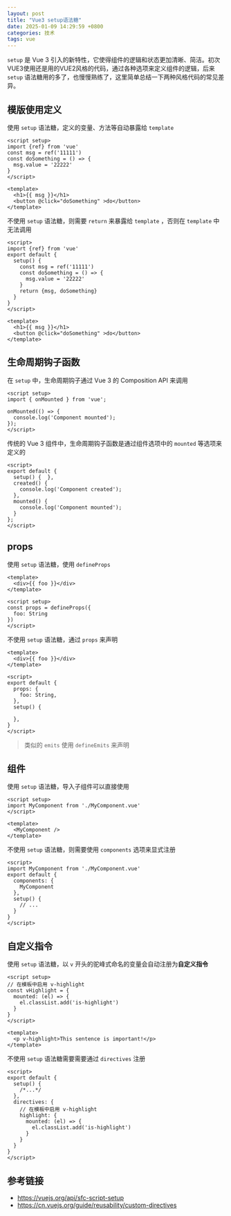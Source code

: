 ```yaml
---
layout: post
title: "Vue3 setup语法糖"
date: 2025-01-09 14:29:59 +0800
categories: 技术
tags: vue
---
```


`setup` 是 Vue 3 引入的新特性，它使得组件的逻辑和状态更加清晰、简洁。初次VUE3使用还是用的VUE2风格的代码，通过各种选项来定义组件的逻辑，后来 `setup` 语法糖用的多了，也慢慢熟练了，这里简单总结一下两种风格代码的常见差异。

## **模版使用定义**

使用 `setup` 语法糖，定义的变量、方法等自动暴露给 `template`

```vue
<script setup>
import {ref} from 'vue'
const msg = ref('11111')
const doSomething = () => {
  msg.value = '22222'
}
</script>

<template>
  <h1>{{ msg }}</h1>
  <button @click="doSomething" >do</button>
</template>
```

不使用 `setup` 语法糖，则需要 `return` 来暴露给 `template` ，否则在 `template` 中无法调用

```vue
<script>
import {ref} from 'vue'
export default {
  setup() {
    const msg = ref('11111')
    const doSomething = () => {
      msg.value = '22222'
    }
    return {msg, doSomething}
  }
}
</script>

<template>
  <h1>{{ msg }}</h1>
  <button @click="doSomething" >do</button>
</template>
```

## **生命周期钩子函数**

在 `setup` 中，生命周期钩子通过 Vue 3 的 Composition API 来调用

```vue
<script setup>
import { onMounted } from 'vue';

onMounted(() => {
  console.log('Component mounted');
});
</script>
```

传统的 Vue 3 组件中，生命周期钩子函数是通过组件选项中的 `mounted` 等选项来定义的

```vue
<script>
export default {
  setup() {  },
  created() {
    console.log('Component created');
  },
  mounted() {
    console.log('Component mounted');
  }
};
</script>
```

## **props**

使用 `setup` 语法糖，使用 `defineProps` 

```vue
<template>
  <div>{{ foo }}</div>
</template>

<script setup>
const props = defineProps({
  foo: String
})
</script>
```

不使用 `setup` 语法糖，通过 `props` 来声明

```vue
<template>
  <div>{{ foo }}</div>
</template>

<script>
export default {
  props: {
    foo: String,
  },
  setup() {
    
  },
}
</script>
```

> 类似的 `emits` 使用 `defineEmits` 来声明

## **组件**

使用 `setup` 语法糖，导入子组件可以直接使用

```vue
<script setup>
import MyComponent from './MyComponent.vue'
</script>

<template>
  <MyComponent />
</template>
```

不使用 `setup` 语法糖，则需要使用 `components` 选项来显式注册

```vue
<script>
import MyComponent from './MyComponent.vue'
export default {
  components: {
    MyComponent
  },
  setup() {
    // ...
  }
}
</script>
```

## **自定义指令**

使用 `setup` 语法糖，以 `v` 开头的驼峰式命名的变量会自动注册为**自定义指令**

```vue
<script setup>
// 在模板中启用 v-highlight
const vHighlight = {
  mounted: (el) => {
    el.classList.add('is-highlight')
  }
}
</script>

<template>
  <p v-highlight>This sentence is important!</p>
</template>
```

不使用 `setup` 语法糖需要需要通过 `directives` 注册

```vue
<script>
export default {
  setup() {
    /*...*/
  },
  directives: {
    // 在模板中启用 v-highlight
    highlight: {
      mounted: (el) => {
        el.classList.add('is-highlight')
      }
    }
  }
}
</script>
```

## 参考链接

* <https://vuejs.org/api/sfc-script-setup>
* <https://cn.vuejs.org/guide/reusability/custom-directives>
